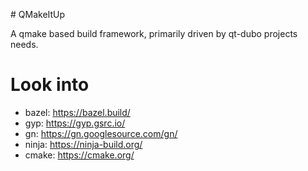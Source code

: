# QMakeItUp

A qmake based build framework, primarily driven by qt-dubo projects needs.

# Look into

 * bazel: https://bazel.build/
 * gyp: https://gyp.gsrc.io/
 * gn: https://gn.googlesource.com/gn/
 * ninja: https://ninja-build.org/
 * cmake: https://cmake.org/